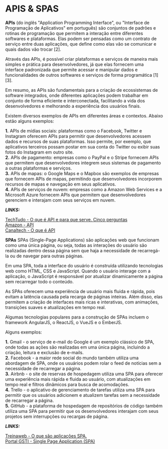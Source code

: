 # **APIS & SPAS**

__APIs__ (do inglês "Application Programming Interface", ou "Interface de Programação de Aplicativos" em português) são conjuntos de padrões e rotinas de programação que permitem a interação entre diferentes softwares e plataformas. Elas podem ser pensadas como um contrato de serviço entre duas aplicações, que define como elas vão se comunicar e quais dados vão trocar [2].

Através das APIs, é possível criar plataformas e serviços de maneira mais simples e prática para desenvolvedores, já que elas fornecem uma interface padronizada que permite acessar e manipular dados e funcionalidades de outros softwares e serviços de forma programática [1][3].

Em resumo, as APIs são fundamentais para a criação de ecossistemas de software integrados, onde diferentes aplicações podem trabalhar em conjunto de forma eficiente e interconectada, facilitando a vida dos desenvolvedores e melhorando a experiência dos usuários finais.

Existem diversos exemplos de APIs em diferentes áreas e contextos. Abaixo estão alguns exemplos:

**1.** APIs de mídias sociais: plataformas como o Facebook, Twitter e Instagram oferecem APIs para permitir que desenvolvedores acessem dados e recursos de suas plataformas. Isso permite, por exemplo, que aplicativos terceiros possam postar em sua conta do Twitter ou exibir suas fotos do Instagram em outro site.  
**2.** APIs de pagamento: empresas como o PayPal e o Stripe fornecem APIs que permitem que desenvolvedores integrem seus sistemas de pagamento a outras plataformas e serviços.  
**3.** APIs de mapas: o Google Maps e o Mapbox são exemplos de empresas que fornecem APIs de mapas, permitindo que desenvolvedores incorporem recursos de mapas e navegação em seus aplicativos.  
**4.** APIs de serviços de nuvem: empresas como a Amazon Web Services e a Microsoft Azure fornecem APIs que permitem que desenvolvedores gerenciem e interajam com seus serviços em nuvem.  

**_LINKS:_**

[TechTudo - O que é API e para que serve. Cinco perguntas](https://www.techtudo.com.br/listas/2020/06/o-que-e-api-e-para-que-serve-cinco-perguntas-e-respostas.ghtml)  
[Amazon - API](https://aws.amazon.com/pt/what-is/api/)  
[Canaltech - O que é API](https://canaltech.com.br/software/o-que-e-api/
)  

**SPAs** SPAs (Single-Page Applications) são aplicações web que funcionam como uma única página, ou seja, todas as interações do usuário são realizadas dentro dessa página sem que haja a necessidade de recarregá-la ou de navegar para outras páginas.

Em uma SPA, toda a interface do usuário é construída utilizando tecnologias web como HTML, CSS e JavaScript. Quando o usuário interage com a aplicação, o JavaScript é responsável por atualizar dinamicamente a página sem recarregar todo o conteúdo.

As SPAs oferecem uma experiência de usuário mais fluida e rápida, pois evitam a latência causada pela recarga de páginas inteiras. Além disso, elas permitem a criação de interfaces mais ricas e interativas, com animações, transições suaves e atualizações em tempo real.

Algumas tecnologias populares para a construção de SPAs incluem o framework AngularJS, o ReactJS, o VueJS e o EmberJS.

Alguns exemplos:

**1.** Gmail - o serviço de e-mail do Google é um exemplo clássico de SPA, onde todas as ações são realizadas em uma única página, incluindo a criação, leitura e exclusão de e-mails.  
**2.** Facebook - a maior rede social do mundo também utiliza uma abordagem de SPA, onde os usuários podem rolar o feed de notícias sem a necessidade de recarregar a página.  
**3.** Airbnb - o site de reservas de hospedagem utiliza uma SPA para oferecer uma experiência mais rápida e fluida ao usuário, com atualizações em tempo real e filtros dinâmicos para busca de acomodações.  
**4.** Trello - o aplicativo de gerenciamento de tarefas utiliza uma SPA para permitir que os usuários adicionem e atualizem tarefas sem a necessidade de recarregar a página.  
**5.** GitHub - a plataforma de hospedagem de repositórios de código também utiliza uma SPA para permitir que os desenvolvedores interajam com seus projetos sem interrupções ou recargas de página.  

**_LINKS:_** 

[Treinaweb - O que são aplicações SPA.](https://www.treinaweb.com.br/blog/o-que-sao-aplicacoes-spa)  
[Portal GSTI - Single Page Application (SPA)](https://www.portalgsti.com.br/2017/08/single-page-application-spa.html#:~:text=SPA%20significa%20Aplica%C3%A7%C3%A3o%20de%20P%C3%A1gina,de%20%23JavaScript%20e%20seus%20frameworks.)  

        